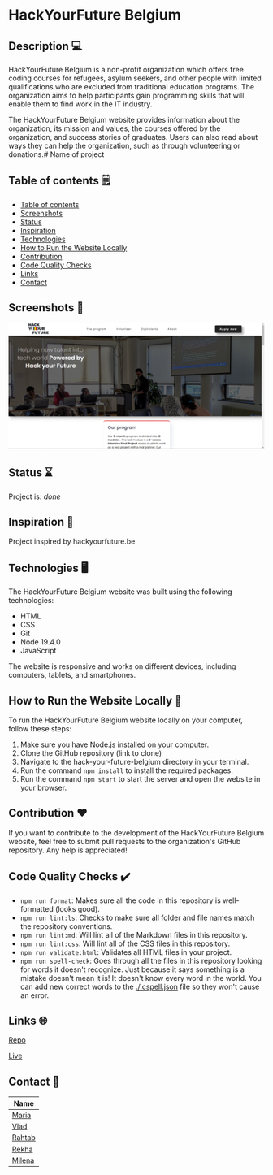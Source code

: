 # HackYourFuture Belgium

## Description 💻

HackYourFuture Belgium is a non-profit organization which offers free coding
courses for refugees, asylum seekers, and other people with limited
qualifications who are excluded from traditional education programs. The
organization aims to help participants gain programming skills that will enable
them to find work in the IT industry.

The HackYourFuture Belgium website provides information about the organization,
its mission and values, the courses offered by the organization, and success
stories of graduates. Users can also read about ways they can help the
organization, such as through volunteering or donations.# Name of project

## Table of contents 🗒️

- [Table of contents](#table-of-contents)
- [Screenshots](#screenshots)
- [Status](#status)
- [Inspiration](#inspiration)
- [Technologies](#technologies)
- [How to Run the Website Locally](#how-to-run-the-website-locally)
- [Contribution](#contribution)
- [Code Quality Checks](#code-quality-checks)
- [Links](#links)
- [Contact](#contact)

## Screenshots 📸

![screenshot](./public/screen1.png)

## Status ⌛

Project is: _done_

## Inspiration 💭

Project inspired by hackyourfuture.be

## Technologies 🖥️

The HackYourFuture Belgium website was built using the following technologies:

- HTML
- CSS
- Git
- Node 19.4.0
- JavaScript

The website is responsive and works on different devices, including computers,
tablets, and smartphones.

## How to Run the Website Locally 📂

To run the HackYourFuture Belgium website locally on your computer, follow these
steps:

1. Make sure you have Node.js installed on your computer.
2. Clone the GitHub repository (link to clone)
3. Navigate to the hack-your-future-belgium directory in your terminal.
4. Run the command `npm install` to install the required packages.
5. Run the command `npm start` to start the server and open the website in your
   browser.

## Contribution ❤️

If you want to contribute to the development of the HackYourFuture Belgium
website, feel free to submit pull requests to the organization's GitHub
repository. Any help is appreciated!

## Code Quality Checks ✔️

- `npm run format`: Makes sure all the code in this repository is well-formatted
  (looks good).
- `npm run lint:ls`: Checks to make sure all folder and file names match the
  repository conventions.
- `npm run lint:md`: Will lint all of the Markdown files in this repository.
- `npm run lint:css`: Will lint all of the CSS files in this repository.
- `npm run validate:html`: Validates all HTML files in your project.
- `npm run spell-check`: Goes through all the files in this repository looking
  for words it doesn't recognize. Just because it says something is a mistake
  doesn't mean it is! It doesn't know every word in the world. You can add new
  correct words to the [./.cspell.json](./.cspell.json) file so they won't cause
  an error.

## Links 🌐

[Repo](https://github.com/BF-FrontEnd-class/agile-development-group1-hyf-rebuild)

[Live](https://bf-frontend-class.github.io/agile-development-group1-hyf-rebuild/)

## Contact 💌

| Name                                           |
| ---------------------------------------------- |
| [Maria](https://github.com/Mariya-go)          |
| [Vlad](https://github.com/VladyslavHornitskyi) |
| [Rahtab](https://github.com/Rahatab)           |
| [Rekha](https://github.com/Rekhasriraman)      |
| [Milena](https://github.com/Mileenka)          |
